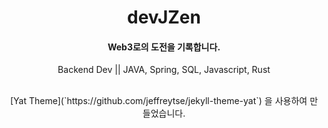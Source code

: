 <div align="center">
  <h1>devJZen</h1>
</div>

<h4 align="center">
Web3로의 도전을 기록합니다.
</h4>

<p align="center">
Backend Dev || JAVA, Spring, SQL, Javascript, Rust
</p><br>

<center>[Yat Theme](`https://github.com/jeffreytse/jekyll-theme-yat`)  을 사용하여 만들었습니다.</center>
